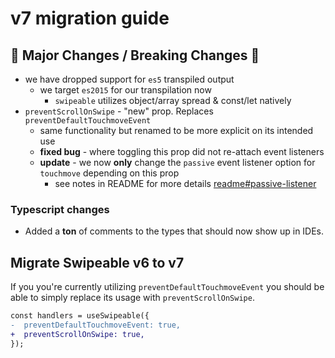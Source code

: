 # v7 migration guide

## :construction: Major Changes / Breaking Changes :construction:

- we have dropped support for `es5` transpiled output
  - we target `es2015` for our transpilation now
    - `swipeable` utilizes object/array spread & const/let natively
- `preventScrollOnSwipe` - "new" prop. Replaces `preventDefaultTouchmoveEvent`
  - same functionality but renamed to be more explicit on its intended use
  - **fixed bug** - where toggling this prop did not re-attach event listeners
  - **update** - we now **only** change the `passive` event listener option for `touchmove` depending on this prop
    - see notes in README for more details [readme#passive-listener](https://github.com/FormidableLabs/react-swipeable#passive-listener)

### Typescript changes
- Added a **ton** of comments to the types that should now show up in IDEs.

## Migrate Swipeable v6 to v7

If you you're currently utilizing `preventDefaultTouchmoveEvent` you should be able to simply replace its usage with `preventScrollOnSwipe`.

```diff
const handlers = useSwipeable({
-  preventDefaultTouchmoveEvent: true,
+  preventScrollOnSwipe: true,
});
```
